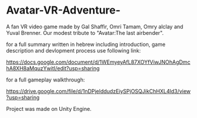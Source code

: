 # Avatar-VR-Adventure-
A fan VR video game made by Gal Shaffir, Omri Tamam, Omry alclay and Yuval Brenner.
Our modest tribute to "Avatar:The last airbender".

for a full summary written in hebrew including introduction, game description and devlopment process use following link:

https://docs.google.com/document/d/1WEmyeyAfL87XOYfViwJNOhAgDmchA8XH8aMquzYwitI/edit?usp=sharing

for a full gameplay walkthrough:

https://drive.google.com/file/d/1nDPjelddudzEiySPjOSQJikChHXL4ld3/view?usp=sharing

Project was made on Unity Engine.

